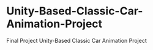 # Unity-Based-Classic-Car-Animation-Project
Final Project Unity-Based Classic Car Animation Project
